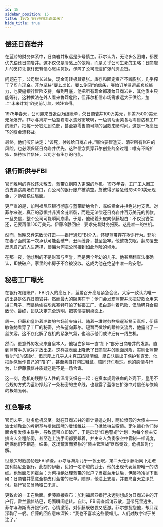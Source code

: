 ```yaml
---
id: 15
sidebar_position: 15
title: 1975 银行把我们踢出来了
hide_title: true
---
```


## 偿还日商岩井

在蓝带的财务体系中，日商岩井永远是头号债主。菲尔认为，无论多么困难，都要优先偿还日商岩井。这不仅仅是情感上的依赖，而是关乎公司生死的策略：日商岩井的支持让银行更有信心继续贷款，保障了公司高速扩张的资金链。

问题在于，公司增长过快，现金周转极其紧张。库存和固定资产不断膨胀，几乎榨干了所有现金。菲尔坚持“要么成长，要么倒闭”的信条，哪怕订单量远超负担能力，也要逼银行冒险支持。每到月底，他把所有现金都凑给日商岩井，其他债主只能等待。这种做法在外人看来鲁莽危险，但菲尔相信市场需求远大于供给，加上“未来计划”的提前订单，赌注值得。

1975年春天，公司迎来首张百万级账单，欠日商岩井100万美元，却差75000美元无法凑齐。菲尔与海斯一边望着雨水流过窗玻璃，一边调动全美各地零售店和工厂的账户，把每一分钱汇到总部，甚至靠零售商可能的回款来赌时间。这是一场高压下的资金漂移战。

最终，他们咬牙决定：“该死，付钱给日商岩井。”哪怕要冒透支、清空所有账户的风险，也必须保证日商岩井优先。这种信念贯穿菲尔创业的全过程：唯有不断扩张、保持伙伴信任，公司才有生存的可能。

## 银行断供与FBI

官司胜利的喜悦还未散去，蓝带立刻陷入更深的危机。1975年春，工厂工人因工资支票跳票堵在门口，而公司的银行账户被清空。詹彼得罗紧急借来5000美元现金，才勉强稳住局面。

更严重的是，加利福尼亚银行彻底与蓝带断绝合作，冻结资金并拒绝兑付支票。对菲尔来说，真正的恐惧并非资金链断裂，而是无法偿还日商岩井百万美元的贷款。一旦失信，整个公司可能瞬间崩塌。于是，他硬着头皮向伊藤坦白：不仅没钱偿还，还要再借100万美元。伊藤冷静回应，要求先看财务报表。这是唯一的生机。

然而，当晚又传来致命打击——银行通知FBI介入，怀疑蓝带存在欺诈行为。菲尔在妻子面前第一次承认可能会破产、丑闻缠身，甚至坐牢。他整夜失眠，翻来覆去反思自己的人生选择，懊悔为何把公司推到如此危险的境地。

在那一夜，他想到的不是财富与声誉，而是两个年幼的儿子。他甚至翻查法律确认，即使破产，家里的小房子不会被没收。这成为他在绝望中唯一的安慰。

## 秘密工厂曝光

在银行冻结账户、FBI介入的高压下，蓝带召开高层紧急会议。大家一致认为唯一的出路是依靠日商岩井。然而最大的隐患在于：他们会发现蓝带并未把贷款全用来进口鞋子，而是偷偷在埃克塞特开设了秘密工厂。坦白意味着风险，但隐瞒只会更致命。最终，团队决定完全透明，把实情摆到桌面上。

周一，伊藤和皇带着冷峻的气场前来审计。随着一堆财务数据逐渐揭示真相，伊藤敏锐地看穿了工厂的秘密，抬头望向菲尔。短暂而微妙的眼神交流后，他露出了一丝笑容。这不仅化解了危机的紧张气氛，也暗示他们或许还有一线生机。

然而，更意外的发现来自皇本人。他坦白多年一直“扣下”部分日商岩井的发票，直到蓝带手头宽裕才放出来。这样做表面上降低了日商岩井的账面风险，实则让蓝带看似“准时还款”，但实际上几乎从未真正按期清偿。皇自认是出于保护和喜爱，他把耐克当作自己的“孩子”，甚至亲自打包过鞋盒，陪同菲尔看球。他的感情与行为，让伊藤震惊并质疑这是不是一场合谋。

这一刻，危机的残酷与人性的温情交织在一起：在资本规则铁血的外壳下，皇用不合规的方式为蓝带撑起了一条秘密的生命线，也暴露了蓝带在扩张中对信任与依赖的极端脆弱。

## 红色警戒

官司未平，财务危机又至。就在日商岩井的审计紧逼之时，两位愤怒的大债主——波士顿鞋业的希斯基与曼诺国际的曼诺维兹——飞抵波特兰索债。菲尔担心他们碰面会引发债主联手，导致蓝带立即破产，于是启动“红色警戒”计划：为每个债主安排专人全程陪同，甚至连上洗手间都要跟着，并由专人负责像空中管制一样调度，确保他们不相遇。结果，这场荒唐而紧张的“债主管理战”居然奏效，危机暂时化解。

但最大的威胁仍是FBI调查。菲尔与海斯几乎一夜无眠，第二天在伊藤陪同下走进加利福尼亚银行。此刻的伊藤，犹如一名冷峻的武士，他的出现代表蓝带唯一的防线。他当面质问霍兰：为何拒绝处理蓝带的账户？当霍兰承认后，伊藤冷冷抛下重磅：日商岩井愿意全额支付蓝带的账单。随即，他递上支票，并要求当天立即兑付。银行官员当场哑口无言。

更致命的一击在后面。伊藤直接宣布：加利福尼亚银行永远别想成为日商岩井的开户行。霍兰震惊结巴，场面瞬间逆转。自此，FBI调查烟消云散，蓝带死里逃生。菲尔与海斯离开银行时，心情激荡，对伊藤既敬畏又感激。菲尔想拥抱他，却只深深鞠了一躬。伊藤的回应意味深长：“我也不喜欢这些傻帽儿。人们对数字过于关注了。”



